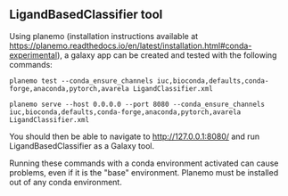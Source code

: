 ## LigandBasedClassifier tool 

Using planemo (installation instructions available at https://planemo.readthedocs.io/en/latest/installation.html#conda-experimental), a galaxy app can be created and tested with the following commands:

```planemo test --conda_ensure_channels iuc,bioconda,defaults,conda-forge,anaconda,pytorch,avarela LigandClassifier.xml```

```planemo serve --host 0.0.0.0 --port 8080 --conda_ensure_channels iuc,bioconda,defaults,conda-forge,anaconda,pytorch,avarela LigandClassifier.xml```

You should then be able to navigate to http://127.0.0.1:8080/ and run LigandBasedClassifier as a Galaxy tool.

Running these commands with a conda environment activated can cause problems, even if it is the "base" environment. Planemo must be installed out of any conda environment.

